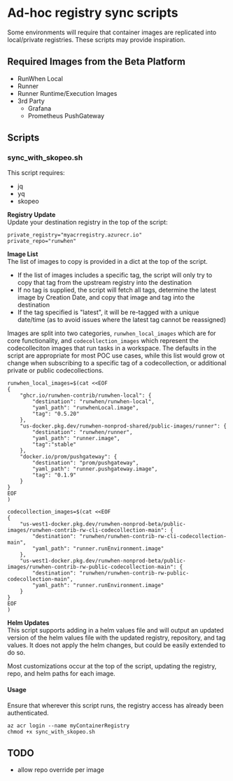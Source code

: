 # Ad-hoc registry sync scripts
Some environments will require that container images are replicated into local/private registries. These scripts may provide inspiration. 

## Required Images from the Beta Platform

- RunWhen Local 
- Runner
- Runner Runtime/Execution Images
- 3rd Party
    - Grafana
    - Prometheus PushGateway

## Scripts
### sync_with_skopeo.sh
This script requires: 
- jq
- yq
- skopeo

**Registry Update**  
Update your destination registry in the top of the script: 
```
private_registry="myacrregistry.azurecr.io"
private_repo="runwhen"
```

**Image List**  
The list of images to copy is provided in a dict at the top of the script.
- If the list of images includes a specific tag, the script will only try to copy that tag from the upstream registry into the destination
- If no tag is supplied, the script will fetch all tags, determine the latest image by Creation Date, and copy that image and tag into the destination
- If the tag specified is "latest", it will be re-tagged with a unique date/time (as to avoid issues where the latest tag cannot be reassigned) 

Images are split into two categories, `runwhen_local_images` which are for core functionality, and `codecollection_images` which represent the codecolleciton images that run tasks in a workspace. The defaults in the script are appropriate for most POC use cases, while this list would grow ot change when subscribing to a specific tag of a codecollection, or additional private or public codecollections. 

```
runwhen_local_images=$(cat <<EOF
{
    "ghcr.io/runwhen-contrib/runwhen-local": {
        "destination": "runwhen/runwhen-local",
        "yaml_path": "runwhenLocal.image",
        "tag": "0.5.20"
    },
    "us-docker.pkg.dev/runwhen-nonprod-shared/public-images/runner": {
        "destination": "runwhen/runner",
        "yaml_path": "runner.image",
        "tag":"stable"
    },
    "docker.io/prom/pushgateway": {
        "destination": "prom/pushgateway",
        "yaml_path": "runner.pushgateway.image",
        "tag": "0.1.9"
    }
}
EOF
)

codecollection_images=$(cat <<EOF
{
    "us-west1-docker.pkg.dev/runwhen-nonprod-beta/public-images/runwhen-contrib-rw-cli-codecollection-main": {
        "destination": "runwhen/runwhen-contrib-rw-cli-codecollection-main",
        "yaml_path": "runner.runEnvironment.image"
    },
    "us-west1-docker.pkg.dev/runwhen-nonprod-beta/public-images/runwhen-contrib-rw-public-codecollection-main": {
        "destination": "runwhen/runwhen-contrib-rw-public-codecollection-main",
        "yaml_path": "runner.runEnvironment.image"
    }
}
EOF
)
```

**Helm Updates**  
This script supports adding in a helm values file and will output an updated version of the helm values file with the updated registry, repository, and tag values. It does not apply the helm changes, but could be easily extended to do so. 

Most customizations occur at the top of the script, updating the registry, repo, and helm paths for each image. 

#### Usage
Ensure that wherever this script runs, the registry access has already been authenticated. 

```
az acr login --name myContainerRegistry
chmod +x sync_with_skopeo.sh

```


## TODO
- allow repo override per image